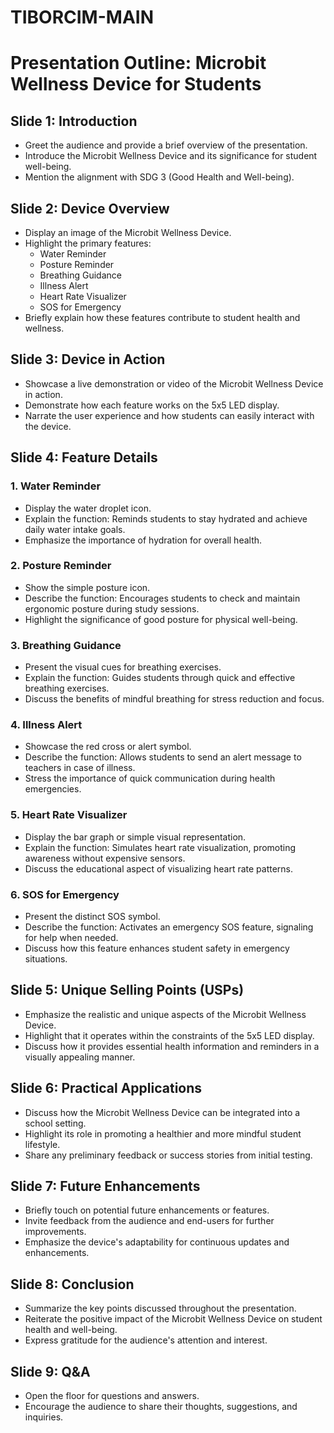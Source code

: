 # TIBORCIM-MAIN

# Presentation Outline: Microbit Wellness Device for Students

## Slide 1: Introduction
- Greet the audience and provide a brief overview of the presentation.
- Introduce the Microbit Wellness Device and its significance for student well-being.
- Mention the alignment with SDG 3 (Good Health and Well-being).

## Slide 2: Device Overview
- Display an image of the Microbit Wellness Device.
- Highlight the primary features:
  - Water Reminder
  - Posture Reminder
  - Breathing Guidance
  - Illness Alert
  - Heart Rate Visualizer
  - SOS for Emergency
- Briefly explain how these features contribute to student health and wellness.

## Slide 3: Device in Action
- Showcase a live demonstration or video of the Microbit Wellness Device in action.
- Demonstrate how each feature works on the 5x5 LED display.
- Narrate the user experience and how students can easily interact with the device.

## Slide 4: Feature Details

### 1. Water Reminder
- Display the water droplet icon.
- Explain the function: Reminds students to stay hydrated and achieve daily water intake goals.
- Emphasize the importance of hydration for overall health.

### 2. Posture Reminder
- Show the simple posture icon.
- Describe the function: Encourages students to check and maintain ergonomic posture during study sessions.
- Highlight the significance of good posture for physical well-being.

### 3. Breathing Guidance
- Present the visual cues for breathing exercises.
- Explain the function: Guides students through quick and effective breathing exercises.
- Discuss the benefits of mindful breathing for stress reduction and focus.

### 4. Illness Alert
- Showcase the red cross or alert symbol.
- Describe the function: Allows students to send an alert message to teachers in case of illness.
- Stress the importance of quick communication during health emergencies.

### 5. Heart Rate Visualizer
- Display the bar graph or simple visual representation.
- Explain the function: Simulates heart rate visualization, promoting awareness without expensive sensors.
- Discuss the educational aspect of visualizing heart rate patterns.

### 6. SOS for Emergency
- Present the distinct SOS symbol.
- Describe the function: Activates an emergency SOS feature, signaling for help when needed.
- Discuss how this feature enhances student safety in emergency situations.

## Slide 5: Unique Selling Points (USPs)
- Emphasize the realistic and unique aspects of the Microbit Wellness Device.
- Highlight that it operates within the constraints of the 5x5 LED display.
- Discuss how it provides essential health information and reminders in a visually appealing manner.

## Slide 6: Practical Applications
- Discuss how the Microbit Wellness Device can be integrated into a school setting.
- Highlight its role in promoting a healthier and more mindful student lifestyle.
- Share any preliminary feedback or success stories from initial testing.

## Slide 7: Future Enhancements
- Briefly touch on potential future enhancements or features.
- Invite feedback from the audience and end-users for further improvements.
- Emphasize the device's adaptability for continuous updates and enhancements.

## Slide 8: Conclusion
- Summarize the key points discussed throughout the presentation.
- Reiterate the positive impact of the Microbit Wellness Device on student health and well-being.
- Express gratitude for the audience's attention and interest.

## Slide 9: Q&A
- Open the floor for questions and answers.
- Encourage the audience to share their thoughts, suggestions, and inquiries.
